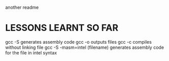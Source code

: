 another readme

# LESSONS LEARNT SO FAR
gcc -S generates assembly code
gcc -o outputs files
gcc -c compiles without linking file
gcc -S -masm=intel (filename) generates assembly code for the file in intel syntax
